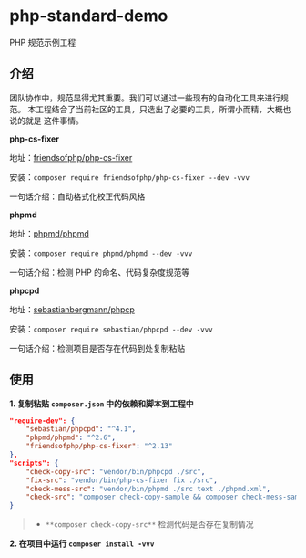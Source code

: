 # php-standard-demo
PHP 规范示例工程

## 介绍

团队协作中，规范显得尤其重要。我们可以通过一些现有的自动化工具来进行规范。
本工程结合了当前社区的工具，只选出了必要的工具，所谓小而精，大概也说的就是
这件事情。

**php-cs-fixer**

地址：[friendsofphp/php-cs-fixer](https://github.com/FriendsOfPHP/PHP-CS-Fixer)

安装：`composer require friendsofphp/php-cs-fixer --dev -vvv`

一句话介绍：自动格式化校正代码风格

**phpmd**

地址：[phpmd/phpmd](https://github.com/phpmd/phpmd)

安装：`composer require phpmd/phpmd --dev -vvv`

一句话介绍：检测 PHP 的命名、代码复杂度规范等

**phpcpd**

地址：[sebastianbergmann/phpcp](https://github.com/sebastianbergmann/phpcpd)

安装：`composer require sebastian/phpcpd --dev -vvv`

一句话介绍：检测项目是否存在代码到处复制粘贴

## 使用

**1. 复制粘贴 `composer.json` 中的依赖和脚本到工程中**

```json
"require-dev": {
    "sebastian/phpcpd": "^4.1",
    "phpmd/phpmd": "^2.6",
    "friendsofphp/php-cs-fixer": "^2.13"
},
"scripts": {
    "check-copy-src": "vendor/bin/phpcpd ./src",
    "fix-src": "vendor/bin/php-cs-fixer fix ./src",
    "check-mess-src": "vendor/bin/phpmd ./src text ./phpmd.xml",
    "check-src": "composer check-copy-sample && composer check-mess-sample"
}
```

> - `**composer check-copy-src**` 检测代码是否存在复制情况

**2. 在项目中运行 `composer install -vvv`**
